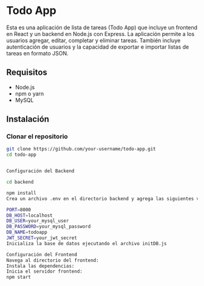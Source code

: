# Todo App

Esta es una aplicación de lista de tareas (Todo App) que incluye un frontend en React y un backend en Node.js con Express. La aplicación permite a los usuarios agregar, editar, completar y eliminar tareas. También incluye autenticación de usuarios y la capacidad de exportar e importar listas de tareas en formato JSON.

## Requisitos

- Node.js
- npm o yarn
- MySQL

## Instalación

### Clonar el repositorio

```bash
git clone https://github.com/your-username/todo-app.git
cd todo-app


Configuración del Backend

cd backend

npm install
Crea un archivo .env en el directorio backend y agrega las siguientes variables de entorno:

PORT=8000
DB_HOST=localhost
DB_USER=your_mysql_user
DB_PASSWORD=your_mysql_password
DB_NAME=todoapp
JWT_SECRET=your_jwt_secret
Inicializa la base de datos ejecutando el archivo initDB.js

Configuración del Frontend
Navega al directorio del frontend:
Instala las dependencias:
Inicia el servidor frontend:
npm start

